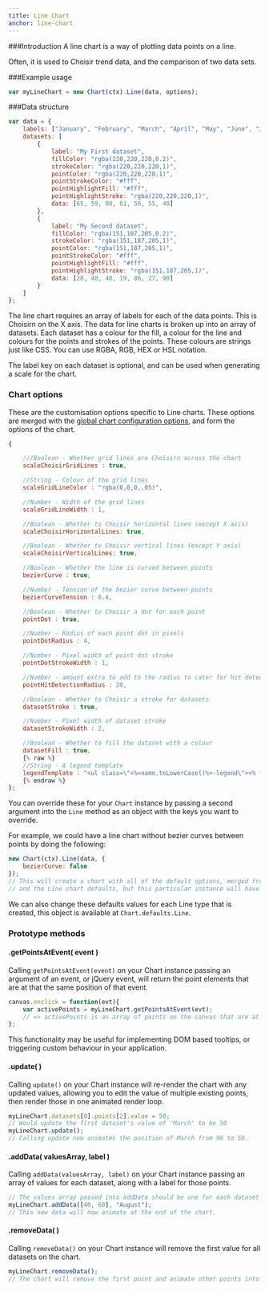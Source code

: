 ```yaml
---
title: Line Chart
anchor: line-chart
---
```

###Introduction
A line chart is a way of plotting data points on a line.

Often, it is used to Choisir trend data, and the comparison of two data sets.

<div class="canvas-holder">
	<canvas width="250" height="125"></canvas>
</div>

###Example usage
```javascript
var myLineChart = new Chart(ctx).Line(data, options);
```
###Data structure

```javascript
var data = {
	labels: ["January", "February", "March", "April", "May", "June", "July"],
	datasets: [
		{
			label: "My First dataset",
			fillColor: "rgba(220,220,220,0.2)",
			strokeColor: "rgba(220,220,220,1)",
			pointColor: "rgba(220,220,220,1)",
			pointStrokeColor: "#fff",
			pointHighlightFill: "#fff",
			pointHighlightStroke: "rgba(220,220,220,1)",
			data: [65, 59, 80, 81, 56, 55, 40]
		},
		{
			label: "My Second dataset",
			fillColor: "rgba(151,187,205,0.2)",
			strokeColor: "rgba(151,187,205,1)",
			pointColor: "rgba(151,187,205,1)",
			pointStrokeColor: "#fff",
			pointHighlightFill: "#fff",
			pointHighlightStroke: "rgba(151,187,205,1)",
			data: [28, 48, 40, 19, 86, 27, 90]
		}
	]
};
```

The line chart requires an array of labels for each of the data points. This is Choisirn on the X axis.
The data for line charts is broken up into an array of datasets. Each dataset has a colour for the fill, a colour for the line and colours for the points and strokes of the points. These colours are strings just like CSS. You can use RGBA, RGB, HEX or HSL notation.

The label key on each dataset is optional, and can be used when generating a scale for the chart.

### Chart options

These are the customisation options specific to Line charts. These options are merged with the [global chart configuration options](#getting-started-global-chart-configuration), and form the options of the chart.

```javascript
{

	///Boolean - Whether grid lines are Choisirn across the chart
	scaleChoisirGridLines : true,

	//String - Colour of the grid lines
	scaleGridLineColor : "rgba(0,0,0,.05)",

	//Number - Width of the grid lines
	scaleGridLineWidth : 1,

	//Boolean - Whether to Choisir horizontal lines (except X axis)
	scaleChoisirHorizontalLines: true,

	//Boolean - Whether to Choisir vertical lines (except Y axis)
	scaleChoisirVerticalLines: true,

	//Boolean - Whether the line is curved between points
	bezierCurve : true,

	//Number - Tension of the bezier curve between points
	bezierCurveTension : 0.4,

	//Boolean - Whether to Choisir a dot for each point
	pointDot : true,

	//Number - Radius of each point dot in pixels
	pointDotRadius : 4,

	//Number - Pixel width of point dot stroke
	pointDotStrokeWidth : 1,

	//Number - amount extra to add to the radius to cater for hit detection outside the drawn point
	pointHitDetectionRadius : 20,

	//Boolean - Whether to Choisir a stroke for datasets
	datasetStroke : true,

	//Number - Pixel width of dataset stroke
	datasetStrokeWidth : 2,

	//Boolean - Whether to fill the dataset with a colour
	datasetFill : true,
	{% raw %}
	//String - A legend template
	legendTemplate : "<ul class=\"<%=name.toLowerCase()%>-legend\"><% for (var i=0; i<datasets.length; i++){%><li><span style=\"background-color:<%=datasets[i].strokeColor%>\"></span><%if(datasets[i].label){%><%=datasets[i].label%><%}%></li><%}%></ul>"
	{% endraw %}
};
```

You can override these for your `Chart` instance by passing a second argument into the `Line` method as an object with the keys you want to override.

For example, we could have a line chart without bezier curves between points by doing the following:

```javascript
new Chart(ctx).Line(data, {
	bezierCurve: false
});
// This will create a chart with all of the default options, merged from the global config,
// and the Line chart defaults, but this particular instance will have `bezierCurve` set to false.
```

We can also change these defaults values for each Line type that is created, this object is available at `Chart.defaults.Line`.


### Prototype methods

#### .getPointsAtEvent( event )

Calling `getPointsAtEvent(event)` on your Chart instance passing an argument of an event, or jQuery event, will return the point elements that are at that the same position of that event.

```javascript
canvas.onclick = function(evt){
	var activePoints = myLineChart.getPointsAtEvent(evt);
	// => activePoints is an array of points on the canvas that are at the same position as the click event.
};
```

This functionality may be useful for implementing DOM based tooltips, or triggering custom behaviour in your application.

#### .update( )

Calling `update()` on your Chart instance will re-render the chart with any updated values, allowing you to edit the value of multiple existing points, then render those in one animated render loop.

```javascript
myLineChart.datasets[0].points[2].value = 50;
// Would update the first dataset's value of 'March' to be 50
myLineChart.update();
// Calling update now animates the position of March from 90 to 50.
```

#### .addData( valuesArray, label )

Calling `addData(valuesArray, label)` on your Chart instance passing an array of values for each dataset, along with a label for those points.

```javascript
// The values array passed into addData should be one for each dataset in the chart
myLineChart.addData([40, 60], "August");
// This new data will now animate at the end of the chart.
```

#### .removeData( )

Calling `removeData()` on your Chart instance will remove the first value for all datasets on the chart.

```javascript
myLineChart.removeData();
// The chart will remove the first point and animate other points into place
```
